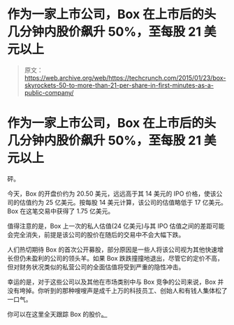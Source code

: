 # 作为一家上市公司，Box 在上市后的头几分钟内股价飙升 50%，至每股 21 美元以上

> 原文：<https://web.archive.org/web/https://techcrunch.com/2015/01/23/box-skyrockets-50-to-more-than-21-per-share-in-first-minutes-as-a-public-company/>

# 作为一家上市公司，Box 在上市后的头几分钟内股价飙升 50%，至每股 21 美元以上

砰。

今天，Box 的开盘价约为 20.50 美元，远远高于其 14 美元的 IPO 价格，使该公司的估值约为 25 亿美元。按每股 14 美元计算，该公司的估值略低于 17 亿美元。Box 在这笔交易中获得了 1.75 亿美元。

值得注意的是，Box 上一次的私人估值(24 亿美元)与其 IPO 估值之间的差距可能会完全消失，前提是该公司的股价在随后的交易中不会大幅下跌。

人们热切期待 Box 的首次公开募股，部分原因是一些人将该公司视为其他快速增长但仍未盈利的公司的领头羊。如果 Box 跌跌撞撞地退出，尽管它的定价不高，但对财务状况类似的私营公司的全面估值将受到严重的隐性冲击。

幸运的是，对于这些公司以及其他在市场类别中与 Box 竞争的公司来说，Box 并没有垮掉。你听到的那种嗖嗖声是成千上万的科技员工、创始人和有钱人集体松了一口气。

你可以在这里全天跟踪 Box 的股价[。](https://web.archive.org/web/20230331014150/http://finance.yahoo.com/q?uhb=uh3_finance_vert&fr=&type=2button&s=box)